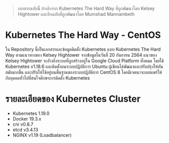 > เอกสารฉบับนี้ อ้างอิงจาก Kubernetes The Hard Way ที่ถูกพัฒนาโดย Kelsey Hightower และอีกฉบับที่ถูกพัฒนาโดย Mumshad Mannambeth 
# Kubernetes The Hard Way - CentOS
ใน Repository นี้เป็นเอกสารและข้อมูลติดตั้ง Kubernetes แบบ Kubernetes The Hard Way ตามแนวทางของ Kelsey Hightower จากข้่อมูลในวันที่ 20 กันยายน 2564 แนวของ Kelsey Hightower จะอัางถึงระบบที่ถูกสร้างอยู่ใน Google Cloud Platform ทั้งหมด โดยใช้ Kubernetes v1.18.6 และติดตั้งบนระบบปฏิบัติการ Ubuntu  ผู้เขียนได้พัฒนาและปรับปรุงให้ทันสมัยมากขึ้น และปรับให้ใช้อยู่บนพื้นฐานของระบบปฏิบัติการ CentOS 8 โดยมีเจตนาจะเผยแพร่ให้กับบุคคลทั่วไปที่สนใจศึกษาการติดตั้ง Kubernetes 
# รายละเอียดของ Kubernetes Cluster
- Kubernetes 1.19.0
- Docker 19.3.x
- cni v0.8.7
- etcd v3.4.13
- NGINX v1.19 (Loadbalancer)
